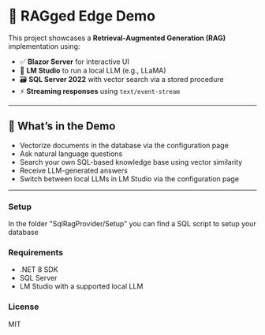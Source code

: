 # 🧠 RAGged Edge Demo

This project showcases a **Retrieval-Augmented Generation (RAG)** implementation using:

- ✅ **Blazor Server** for interactive UI  
- 🤖 **LM Studio** to run a local LLM (e.g., LLaMA)  
- 🗃️ **SQL Server 2022** with vector search via a stored procedure  
- ⚡ **Streaming responses** using `text/event-stream`  

---

## 🚀 What’s in the Demo

- Vectorize documents in the database via the configuration page
- Ask natural language questions  
- Search your own SQL-based knowledge base using vector similarity  
- Receive LLM-generated answers
- Switch between local LLMs in LM Studio via the configuration page  

---
### Setup
In the folder "SqlRagProvider/Setup" you can find a SQL script to setup your database

### Requirements
- .NET 8 SDK
- SQL Server
- LM Studio with a supported local LLM

### License
MIT
